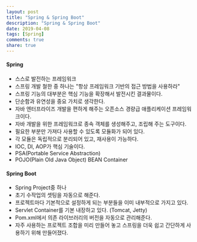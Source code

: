 ```yaml
---
layout: post
title: "Spring & Spring Boot"
description: "Spring & Spring Boot"
date: 2019-04-08
tags: [Spring]
comments: true
share: true
---
```


#### Spring
* 스스로 발전하는 프레임워크
* 스프링 개발 철한 중 하나는 "항상 프레임워크 기반의 접근 방법을 사용하라"
* 스프링 기능의 대부분은 핵심 기능을 확장해서 발전시킨 결과물이다.
* 단순함과 유연성을 중요 가치로 생각한다.
* 자바 엔터프라이즈 개발을 편하게 해주는 오픈소스 경량급 애플리케이션 프레임워크이다.
* 자바 개발을 위한 프레임워크로 종속 객체를 생성해주고, 조립해 주는 도구이다.
* 필요한 부분만 가져다 사용할 수 있도록 모듈화가 되어 있다.
* 각 모듈은 독립적으로 분리되어 있고, 재사용이 가능하다.
* IOC, DI, AOP가 핵심 기술이다.
* PSA(Portable Service Abstraction)
* POJO(Plain Old Java Object) BEAN Container

#### Spring Boot
* Spring Project중 하나
* 초기 수작업의 셋팅을 자동으로 해준다.
* 프로젝트마다 기본적으로 설정하게 되는 부분들을 이미 내부적으로 가지고 있다.
* Servlet Container를 기본 내장하고 있다. (Tomcat, Jetty)
* Pom.xml에서 의존 라이브러리의 버전을 자동으로 관리해준다.
* 자주 사용하는 프로젝트 조합을 미리 만들어 놓고 스프링을 더욱 쉽고 간단하게 사용하기 위해 만들어졌다.